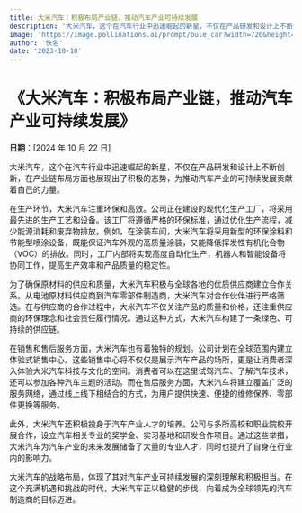 ```yaml
---
title: 大米汽车：积极布局产业链，推动汽车产业可持续发展
description: '大米汽车，这个在汽车行业中迅速崛起的新星，不仅在产品研发和设计上不断创新，在产业链布局方面也展现出了积极的态势'
image: 'https://image.pollinations.ai/prompt/bule_car?width=720&height=480&seed=42'
author: '佚名'
date: '2023-10-10'
---
```


# 《大米汽车：积极布局产业链，推动汽车产业可持续发展》

**日期**：[2024 年 10 月 22 日]

大米汽车，这个在汽车行业中迅速崛起的新星，不仅在产品研发和设计上不断创新，在产业链布局方面也展现出了积极的态势，为推动汽车产业的可持续发展贡献着自己的力量。

在生产环节，大米汽车注重环保和高效。公司正在建设的现代化生产工厂，将采用最先进的生产工艺和设备。该工厂将遵循严格的环保标准，通过优化生产流程，减少能源消耗和废弃物排放。例如，在涂装车间，大米汽车将采用新型的环保涂料和节能型喷涂设备，既能保证汽车外观的高质量涂装，又能降低挥发性有机化合物（VOC）的排放。同时，工厂内部将实现高度自动化生产，机器人和智能设备将协同工作，提高生产效率和产品质量的稳定性。

为了确保原材料的供应和质量，大米汽车积极与全球各地的优质供应商建立合作关系。从电池原材料供应商到汽车零部件制造商，大米汽车对合作伙伴进行严格筛选。在与供应商的合作过程中，大米汽车不仅关注产品的质量和价格，还注重供应商的环保理念和社会责任履行情况。通过这种方式，大米汽车构建了一条绿色、可持续的供应链。

在销售和售后服务方面，大米汽车也有着独特的规划。公司计划在全球范围内建立体验式销售中心。这些销售中心将不仅仅是展示汽车产品的场所，更是让消费者深入体验大米汽车科技与文化的空间。消费者可以在这里试驾汽车、了解汽车技术，还可以参加各种汽车主题的活动。而在售后服务方面，大米汽车将建立覆盖广泛的服务网络，通过线上线下相结合的方式，为用户提供快速、便捷的维修保养、零部件更换等服务。

此外，大米汽车还积极投身于汽车产业人才的培养。公司与多所高校和职业院校开展合作，设立汽车相关专业的奖学金、实习基地和研发合作项目。通过这些举措，大米汽车为汽车产业的未来发展储备了大量的专业人才，同时也提升了自身在行业内的影响力。

大米汽车的战略布局，体现了其对汽车产业可持续发展的深刻理解和积极担当。在这个充满机遇和挑战的时代，大米汽车正以稳健的步伐，向着成为全球领先的汽车制造商的目标迈进。
